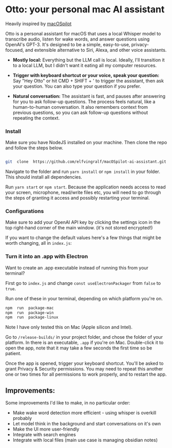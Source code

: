 # Otto: your personal mac AI assistant

Heavily inspired by [macOSpilot](https://github.com/elfvingralf/macOSpilot-ai-assistant)

Otto is a personal assistant for macOS that uses a local Whisper model to transcribe audio, listen for wake words, and answer questions using OpenAI's GPT-3. It's designed to be a simple, easy-to-use, privacy-focused, and extensible alternative to Siri, Alexa, and other voice assistants.

- **Mostly local:** Everything but the LLM call is local. Ideally, I'll transition it to a local LLM, but I didn't want it eating all my computer resources.

- **Trigger with keyboard shortcut or your voice, speak your question:** Say "Hey Otto" or hit CMD + SHIFT + ' to trigger the assistant, then ask your question. You can also type your question if you prefer.

- **Natural conversation:** The assistant is fast, and pauses after answering for you to ask follow-up questions. The process feels natural, like a human-to-human conversation. It also remembers context from previous questions, so you can ask follow-up questions without repeating the context.

### Install

Make sure you have NodeJS installed on your machine. Then clone the repo and follow the steps below.

```bash

git  clone  https://github.com/elfvingralf/macOSpilot-ai-assistant.git

```

Navigate to the folder and run `yarn install` or `npm install` in your folder. This should install all dependencies.

Run `yarn start` or `npm start`. Because the application needs access to read your screen, microphone, read/write files etc, you will need to go through the steps of granting it access and possibly restarting your terminal.

### Configurations

Make sure to add your OpenAI API key by clicking the settings icon in the top right-hand corner of the main window. (it's not stored encrypted!)

If you want to change the default values here's a few things that might be worth changing, all in `index.js`:

### Turn it into an .app with Electron

Want to create an .app executable instead of running this from your terminal?

First go to `index.js` and change `const useElectronPackager` from `false` to `true`.

Run one of these in your terminal, depending on which platform you're on.

```bash
npm  run  package-mac
npm  run  package-win
npm  run  package-linux
```

Note I have only tested this on Mac (Apple silicon and Intel).

Go to `/release-builds/` in your project folder, and chose the folder of your platform. In there is an executable, `.app` if you're on Mac. Double-click it to open the app, note that it may take a few seconds the first time so be patient.

Once the app is opened, trigger your keyboard shortcut. You'll be asked to grant Privacy & Security permissions. You may need to repeat this another one or two times for all permissions to work properly, and to restart the app.

## Improvements:

Some improvements I'd like to make, in no particular order:

- Make wake word detection more efficient - using whisper is overkill probably
- Let model think in the background and start conversations on it's own
- Make the UI more user-friendly
- Integrate with search engines
- Integrate with local files (main use case is managing obsidian notes)
